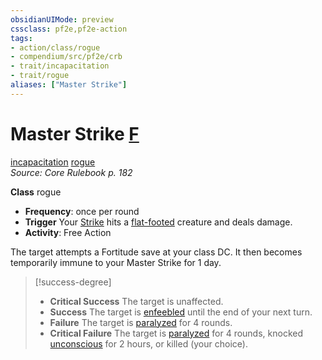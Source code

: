 ```yaml
---
obsidianUIMode: preview
cssclass: pf2e,pf2e-action
tags:
- action/class/rogue
- compendium/src/pf2e/crb
- trait/incapacitation
- trait/rogue
aliases: ["Master Strike"]
---
```

# Master Strike [F](rules/core-rulebook/chapter-9-playing-the-game.md#Actions "Free Action")
[incapacitation](rules/traits/incapacitation.md)  [rogue](rules/traits/rogue.md)  
*Source: Core Rulebook p. 182*  

**Class** rogue
- **Frequency**: once per round
- **Trigger** Your [Strike](rules/actions/strike.md) hits a [flat-footed](rules/conditions.md#Flat-footed) creature and deals damage.
- **Activity**: Free Action

The target attempts a Fortitude save at your class DC. It then becomes temporarily immune to your Master Strike for 1 day.

> [!success-degree] 
> - **Critical Success** The target is unaffected.
> - **Success** The target is [enfeebled](rules/conditions.md#Enfeebled) until the end of your next turn.
> - **Failure** The target is [paralyzed](rules/conditions.md#Paralyzed) for 4 rounds.
> - **Critical Failure** The target is [paralyzed](rules/conditions.md#Paralyzed) for 4 rounds, knocked [unconscious](rules/conditions.md#Unconscious) for 2 hours, or killed (your choice).